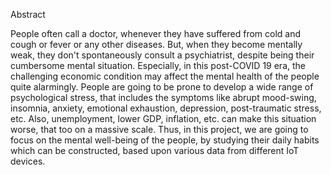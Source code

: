 Abstract

People often call a doctor, whenever they have suffered from cold and cough or fever or any other diseases. But, when they become mentally weak, they don't spontaneously consult a psychiatrist, despite being their cumbersome mental situation. Especially, in this post-COVID 19 era, the challenging economic condition may affect the mental health of the people quite alarmingly. People are going to be prone to develop a wide range of psychological stress, that includes the symptoms like abrupt mood-swing, insomnia, anxiety, emotional exhaustion, depression, post-traumatic stress, etc. Also, unemployment, lower GDP, inflation, etc. can make this situation worse, that too on a massive scale. Thus, in this project, we are going to focus on the mental well-being of the people, by studying their daily habits which can be constructed, based upon various data from different IoT devices.
